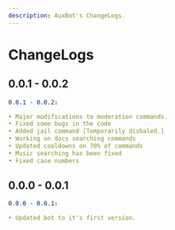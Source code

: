 ```yaml
---
description: AuxBot's ChangeLogs.
---
```


# ChangeLogs

## 0.0.1 - 0.0.2

```yaml
0.0.1 - 0.0.2:

• Major modifications to moderation commands.
• Fixed some bugs in the code
• Added jail command [Temporarily disbaled.]
• Working on docs searching commands
• Updated cooldowns on 70% of commands
• Music searching has been fixed
• Fixed case numbers
```

## 0.0.0 - 0.0.1

```yaml
0.0.0 - 0.0.1:

• Updated bot to it's first version.
```



